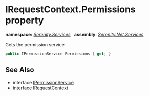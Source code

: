 # IRequestContext.Permissions property
**namespace:** *[Serenity.Services](../../README.md#serenity.services-namespace)*   **assembly**: *[Serenity.Net.Services](../../README.md)*

Gets the permission service

```csharp
public IPermissionService Permissions { get; }
```

## See Also

* interface [IPermissionService](../Serenity.Net.Core/../../Serenity.Abstractions/IPermissionService.md)
* interface [IRequestContext](../IRequestContext.md)